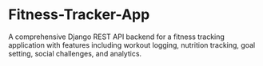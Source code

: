 # Fitness-Tracker-App
A comprehensive Django REST API backend for a fitness tracking application with features including workout logging, nutrition tracking, goal setting, social challenges, and analytics.
